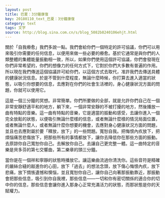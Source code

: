 ```yaml
---
layout: post
title: 巴夏：3分鐘康復
key: 20180110_text_巴夏：3分鐘康復
category: text
tags: 文字
source: http://blog.sina.com.cn/s/blog_5082b8240106ehjt.html
---
```



關於「自我療愈」我們多說一點。我們會給你們一個特定的許可協議，你們可以用來吸引你需要的任何信息，以便用來做一些必要的療愈。基於它通常是與你們的人類整體的集體能量振動相一致，所以，如果你們使用這個許可協議，你們會發現在你們非常希望的，你們的想像力的任何方式下，它對於你們大多數有普遍的作用。所以現在我們傳送這個協議許可給你們，以這個方式去取代，准許我們去傳送具體的健康狀況信息。於是不管到什麼程度，無論什麼時候，你打算去進入適當的狀態，以吸引你想要的信息，去應對在你們的社會生活裡的，身心健康狀況方面的問題，你就可以使用它。

這是一個三分鐘的冥想。非常簡單。你們所要做的全部，就是允許你們自己在一個非常安靜舒適平和的地方，躺下來，一個非常安靜的不被打擾的地方，然後播放一曲有特點的音樂。這一曲有特點的音樂，它是適當的振動和感受，去讓你進入一個完全放鬆的狀態，以便吸引無論什麼樣的信息，或者無論什麼樣的情況局面位置，或者無論什麼人，或者無論什麼你想要的機會，去應對身心健康狀況方面的問題，並且也去應對屬於要「釋放，放下」的一些問題。寬恕自我。把悔恨內疚放下，把煩惱痛苦悲傷放下，把那些所有的事情都放下，讓你去降低你在那些方面的振動。去原諒你自己寬恕你自己。去解放你自己。去讓自己更完整一體。這一曲特定的音樂是貝多芬的第七交響曲，第二樂章的頭三分鐘。

當你是在一個祥和寧靜的狀態時播放它。讓這樂曲流過你清洗你。這些音符是精確的嚴絲合縫的敲進你的心田，放下「過去」的想法念頭，放下傷心悔恨內疚，放下悲痛，放下惆悵遺憾和懊惱，並且寬恕你自己，讓你自己向著那振動靠近，那振動會把那些信息，吸引到你自我裡，那些信息——一切和你有密切關係的適合你的切中你的信息，那些信息會讓你進入那身心正常充滿活力的狀態，而那狀態是你的天賦權力。
